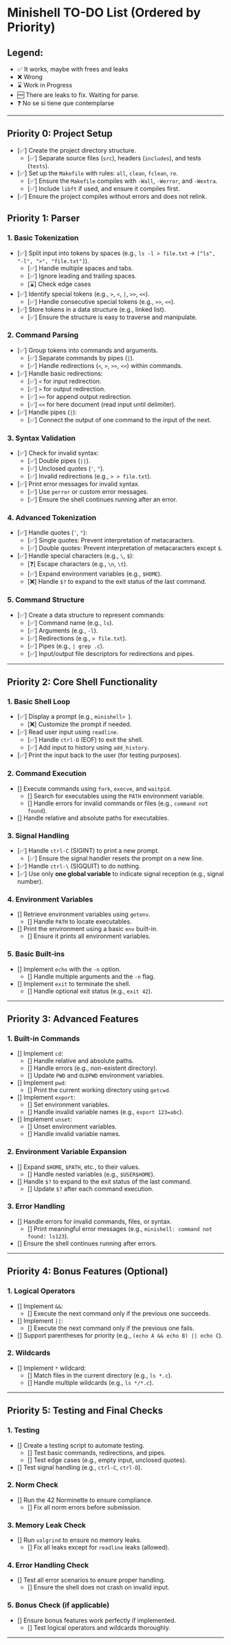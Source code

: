 # Minishell TO-DO List (Ordered by Priority)

## Legend:
- ✅ It works, maybe with frees and leaks
- ❌ Wrong
- ⌛ Work in Progress
- 🆓 There are leaks to fix. Waiting for parse.
- ❓ No se si tiene que contemplarse

---
## **Priority 0: Project Setup**
- [✅] Create the project directory structure.
  - [✅] Separate source files (`src`), headers (`includes`), and tests (`tests`).
- [✅] Set up the `Makefile` with rules: `all`, `clean`, `fclean`, `re`.
  - [✅] Ensure the `Makefile` compiles with `-Wall`, `-Werror`, and `-Wextra`.
  - [✅] Include `libft` if used, and ensure it compiles first.
- [✅] Ensure the project compiles without errors and does not relink.

## **Priority 1: Parser**

### **1. Basic Tokenization**
- [✅] Split input into tokens by spaces (e.g., `ls -l > file.txt` → `["ls", "-l", ">", "file.txt"]`).
  - [✅] Handle multiple spaces and tabs.
  - [✅] Ignore leading and trailing spaces.
  - [⌛] Check edge cases
- [✅] Identify special tokens (e.g., `>`, `<`, `|`, `>>`, `<<`).
  - [✅] Handle consecutive special tokens (e.g., `>>`, `<<`).
- [✅] Store tokens in a data structure (e.g., linked list).
  - [✅] Ensure the structure is easy to traverse and manipulate.

### **2. Command Parsing**
- [✅] Group tokens into commands and arguments.
  - [✅] Separate commands by pipes (`|`).
  - [✅] Handle redirections (`<`, `>`, `>>`, `<<`) within commands.
- [✅] Handle basic redirections:
  - [✅] `<` for input redirection.
  - [✅] `>` for output redirection.
  - [✅] `>>` for append output redirection.
  - [✅] `<<` for here document (read input until delimiter).
- [✅] Handle pipes (`|`):
  - [✅] Connect the output of one command to the input of the next.

### **3. Syntax Validation**
- [✅] Check for invalid syntax:
  - [✅] Double pipes (`||`).
  - [✅] Unclosed quotes (`'`, `"`).
  - [✅] Invalid redirections (e.g., `> > file.txt`).
- [✅] Print error messages for invalid syntax.
  - [✅] Use `perror` or custom error messages.
  - [✅] Ensure the shell continues running after an error.

### **4. Advanced Tokenization**
- [✅] Handle quotes (`'`, `"`):
  - [✅] Single quotes: Prevent interpretation of metacaracters.
  - [✅] Double quotes: Prevent interpretation of metacaracters except `$`.
- [✅] Handle special characters (e.g., `\`, `$`):
  - [❓] Escape characters (e.g., `\n`, `\t`).
  - [✅] Expand environment variables (e.g., `$HOME`).
  - [❌] Handle `$?` to expand to the exit status of the last command.

### **5. Command Structure**
- [✅] Create a data structure to represent commands:
  - [✅] Command name (e.g., `ls`).
  - [✅] Arguments (e.g., `-l`).
  - [✅] Redirections (e.g., `> file.txt`).
  - [✅] Pipes (e.g., `| grep .c`).
  - [✅] Input/output file descriptors for redirections and pipes.

---

## **Priority 2: Core Shell Functionality**

### **1. Basic Shell Loop**
- [✅] Display a prompt (e.g., `minishell> `).
  - [❌] Customize the prompt if needed.
- [✅] Read user input using `readline`.
  - [✅] Handle `ctrl-D` (EOF) to exit the shell.
  - [✅] Add input to history using `add_history`.
- [✅] Print the input back to the user (for testing purposes).

### **2. Command Execution**
- [] Execute commands using `fork`, `execve`, and `waitpid`.
  - [] Search for executables using the `PATH` environment variable.
  - [] Handle errors for invalid commands or files (e.g., `command not found`).
- [] Handle relative and absolute paths for executables.

### **3. Signal Handling**
- [✅] Handle `ctrl-C` (SIGINT) to print a new prompt.
  - [✅] Ensure the signal handler resets the prompt on a new line.
- [✅] Handle `ctrl-\` (SIGQUIT) to do nothing.
- [✅] Use only **one global variable** to indicate signal reception (e.g., signal number).

### **4. Environment Variables**
- [] Retrieve environment variables using `getenv`.
  - [] Handle `PATH` to locate executables.
- [] Print the environment using a basic `env` built-in.
  - [] Ensure it prints all environment variables.

### **5. Basic Built-ins**
- [] Implement `echo` with the `-n` option.
  - [] Handle multiple arguments and the `-n` flag.
- [] Implement `exit` to terminate the shell.
  - [] Handle optional exit status (e.g., `exit 42`).

---

## **Priority 3: Advanced Features**

### **1. Built-in Commands**
- [] Implement `cd`:
  - [] Handle relative and absolute paths.
  - [] Handle errors (e.g., non-existent directory).
  - [] Update `PWD` and `OLDPWD` environment variables.
- [] Implement `pwd`:
  - [] Print the current working directory using `getcwd`.
- [] Implement `export`:
  - [] Set environment variables.
  - [] Handle invalid variable names (e.g., `export 123=abc`).
- [] Implement `unset`:
  - [] Unset environment variables.
  - [] Handle invalid variable names.

### **2. Environment Variable Expansion**
- [] Expand `$HOME`, `$PATH`, etc., to their values.
  - [] Handle nested variables (e.g., `$USER$HOME`).
- [] Handle `$?` to expand to the exit status of the last command.
  - [] Update `$?` after each command execution.

### **3. Error Handling**
- [] Handle errors for invalid commands, files, or syntax.
  - [] Print meaningful error messages (e.g., `minishell: command not found: ls123`).
- [] Ensure the shell continues running after errors.

---

## **Priority 4: Bonus Features (Optional)**

### **1. Logical Operators**
- [] Implement `&&`:
  - [] Execute the next command only if the previous one succeeds.
- [] Implement `||`:
  - [] Execute the next command only if the previous one fails.
- [] Support parentheses for priority (e.g., `(echo A && echo B) || echo C`).

### **2. Wildcards**
- [] Implement `*` wildcard:
  - [] Match files in the current directory (e.g., `ls *.c`).
  - [] Handle multiple wildcards (e.g., `ls */*.c`).

---

## **Priority 5: Testing and Final Checks**

### **1. Testing**
- [] Create a testing script to automate testing.
  - [] Test basic commands, redirections, and pipes.
  - [] Test edge cases (e.g., empty input, unclosed quotes).
- [] Test signal handling (e.g., `ctrl-C`, `ctrl-D`).

### **2. Norm Check**
- [] Run the 42 Norminette to ensure compliance.
  - [] Fix all norm errors before submission.

### **3. Memory Leak Check**
- [] Run `valgrind` to ensure no memory leaks.
  - [] Fix all leaks except for `readline` leaks (allowed).

### **4. Error Handling Check**
- [] Test all error scenarios to ensure proper handling.
  - [] Ensure the shell does not crash on invalid input.

### **5. Bonus Check (if applicable)**
- [] Ensure bonus features work perfectly if implemented.
  - [] Test logical operators and wildcards thoroughly.

---